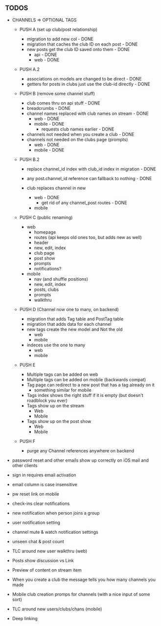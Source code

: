 ## TODOS


  - CHANNELS => OPTIONAL TAGS
    - PUSH A (set up  club/post relationship)
      - migration to add new col - DONE
      - migration that caches the club ID on each post - DONE
      - new posts get the club ID saved onto them - DONE
        - api - DONE
        - web - DONE
    - PUSH A.2
      - associations on models are changed to be direct - DONE
      - getters for posts in clubs just use the club-id directly - DONE
    - PUSH B (remove some channel stuff)
      - club comes thru on api stuff - DONE
      - breadcrumbs - DONE
      - channel names replaced with club names on stream - DONE
        - web - DONE
        - mobile - DONE
          - requests club names earlier - DONE
      - channels not needed when you create a club - DONE
      - channels not needed on the clubs page (prompts)
        - web - DONE
        - mobile - DONE
    - PUSH B.2
      - replace channel_id index with club_id index in migration - DONE
      - any post.channel_id reference can fallback to nothing - DONE

      - club replaces channel in new
        - web - DONE
          - get rid of any channel_post routes - DONE
        - mobile

    - PUSH C (public renaming)
      - web
        - homepage
        - routes (api keeps old ones too, but adds new as well)
        - header
        - new, edit, index
        - club page
        - post show
        - prompts
        - notifications?
      - mobile
        - nav (and shuffle positions)
        - new, edit, index
        - posts, clubs
        - prompts
        - walkthru
    - PUSH D (Channel now one to many, on backend)
      - migration that adds Tag table and PostTag table
      - migration that adds data for each channel
      - new tags create the new model and Not the old
        - web
        - mobile
      - indeces use the one to many
        - web
        - mobile
    - PUSH E
      - Multiple tags can be added on web
      - Multiple tags can be added on mobile (backwards compat)
      - Tag page can redirect to a new post that has a tag already on it
        - something similar for mobile
      - Tags index shows the right stuff if it is empty (but doesn't roadblock you ever)
      - Tags show up on the stream
        - Web
        - Mobile
      - Tags show up on the post show
        - Web
        - Mobile
    - PUSH F
      - purge any Channel references anywhere on backend




  - password reset and other emails show up
    correctly on iOS mail and other clients
  - sign in requires email activation
  - email column is case insensitive
  - pw reset link on mobile

  - check-ins clear notifications
  - new notification when person joins a group
  - user notification setting
  - channel mute & watch notification settings

  - unseen chat & post count
  - TLC around new user walkthru (web)
  - Posts show discussion vs Link
  - Preview of content on stream item
  - When you create a club the message tells you
    how many channels you made

  - Mobile club creation promps for channels
    (with a nice input of some sort)
  - TLC around new users/clubs/chans (mobile)
  - Deep linking
